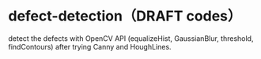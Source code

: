 # defect-detection（DRAFT codes）
detect the defects with OpenCV API (equalizeHist, GaussianBlur, threshold, findContours) after trying Canny and HoughLines. 
